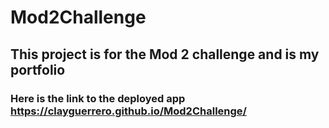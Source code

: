 # Mod2Challenge
## This project is for the Mod 2 challenge and is my portfolio

### Here is the link to the deployed app https://clayguerrero.github.io/Mod2Challenge/
